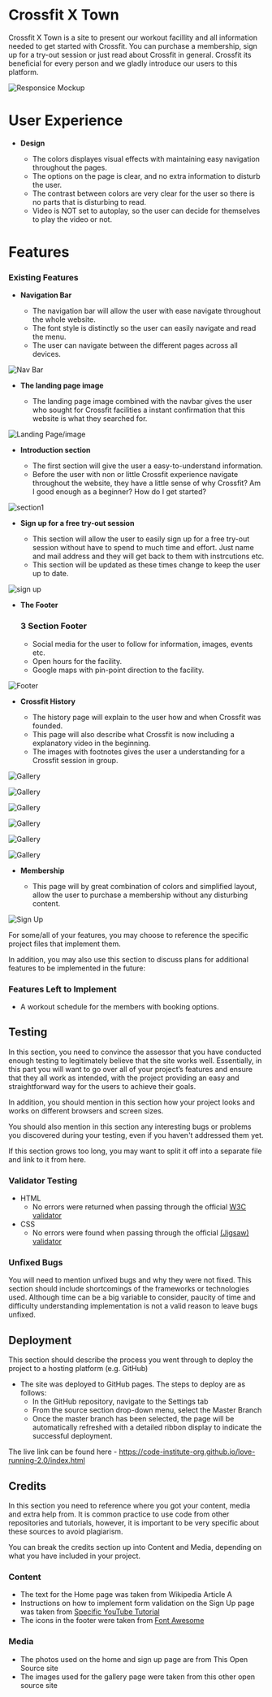# Crossfit X Town

Crossfit X Town is a site to present our workout facillity and all information needed to get started with Crossfit. You can purchase a membership, sign up for a try-out session or just read about Crossfit in general.
Crossfit its beneficial for every person and we gladly introduce our users to this platform.  

![Responsice Mockup](https://github.com/MikaelKasunic/Project-one/blob/8b8b9c90c250db97a62fa68b42225099e97d4302/assets/images/ami.jpg)


# User Experience

- __Design__

  - The colors displayes visual effects with maintaining easy navigation throughout the pages.
  - The options on the page is clear, and no extra information to disturb the user.
  - The contrast between colors are very clear for the user so there is no parts that is disturbing to read.
  - Video is NOT set to autoplay, so the user can decide for themselves to play the video or not.


# Features 

### Existing Features

- __Navigation Bar__

  - The navigation bar will allow the user with ease navigate throughout the whole website.
  - The font style is distinctly so the user can easily navigate and read the menu.
  - The user can navigate between the different pages across all devices.

![Nav Bar](https://github.com/MikaelKasunic/Project-one/blob/41ec8c36b0ca678345d838ba8bd369945fd41b93/assets/images/navbar1.jpg)

- __The landing page image__

  - The landing page image combined with the navbar gives the user who sought for Crossfit facilities a instant confirmation that this website is what they searched for.
  

![Landing Page/image](https://github.com/MikaelKasunic/Project-one/blob/e557d0f2bb0fc5b6e1ea14258a05a01b0544adfc/assets/images/hero-image1.jpg)

- __Introduction section__

  - The first section will give the user a easy-to-understand information.
  - Before the user with non or little Crossfit experience navigate  throughout the website, they have a little sense of why Crossfit? Am I good enough as a beginner? How do I get started?

![section1](https://github.com/MikaelKasunic/Project-one/blob/5214509026408300dda2189c952cb5f85603ec8c/assets/images/section1.png)

- __Sign up for a free try-out session__

  - This section will allow the user to easily sign up for a free try-out session without have to spend to much time and effort. Just name and mail address and they will get back to them with instrcutions etc.
  - This section will be updated as these times change to keep the user up to date. 

![sign up](https://github.com/MikaelKasunic/Project-one/blob/5214509026408300dda2189c952cb5f85603ec8c/assets/images/signup.png)

- __The Footer__ 

  ### 3 Section Footer

  - Social media for the user to follow for information, images, events etc.
  - Open hours for the facility.
  - Google maps with pin-point direction to the facility.

![Footer](https://github.com/MikaelKasunic/Project-one/blob/5214509026408300dda2189c952cb5f85603ec8c/assets/images/footer1.png)

- __Crossfit History__

  - The history page will explain to the user how and when Crossfit was founded. 
  - This page will also describe what Crossfit is now including a explanatory video in the beginning. 
  - The images with footnotes gives the user a understanding for a Crossfit session in group.

![Gallery](https://github.com/MikaelKasunic/Project-one/blob/5214509026408300dda2189c952cb5f85603ec8c/assets/images/historysection1.jpg)

![Gallery](https://github.com/MikaelKasunic/Project-one/blob/5214509026408300dda2189c952cb5f85603ec8c/assets/images/historysection2.png)

![Gallery](https://github.com/MikaelKasunic/Project-one/blob/5214509026408300dda2189c952cb5f85603ec8c/assets/images/video.png)

![Gallery](https://github.com/MikaelKasunic/Project-one/blob/5f04108addb2e0c5a50cb7d635366c610bc5e95f/assets/images/ranch.jpg)

![Gallery](https://github.com/MikaelKasunic/Project-one/blob/5f04108addb2e0c5a50cb7d635366c610bc5e95f/assets/images/group.jpg)

![Gallery](https://github.com/MikaelKasunic/Project-one/blob/5f04108addb2e0c5a50cb7d635366c610bc5e95f/assets/images/group2.jpg)



- __Membership__

  - This page will by great combination of colors and simplified layout, allow the user to purchase a membership without any disturbing content.

![Sign Up](https://github.com/lucyrush/readme-template/blob/master/media/love_running_signup.png)

For some/all of your features, you may choose to reference the specific project files that implement them.

In addition, you may also use this section to discuss plans for additional features to be implemented in the future:

### Features Left to Implement

- A workout schedule for the members with booking options.

## Testing 

In this section, you need to convince the assessor that you have conducted enough testing to legitimately believe that the site works well. Essentially, in this part you will want to go over all of your project’s features and ensure that they all work as intended, with the project providing an easy and straightforward way for the users to achieve their goals.

In addition, you should mention in this section how your project looks and works on different browsers and screen sizes.

You should also mention in this section any interesting bugs or problems you discovered during your testing, even if you haven't addressed them yet.

If this section grows too long, you may want to split it off into a separate file and link to it from here.


### Validator Testing 

- HTML
  - No errors were returned when passing through the official [W3C validator](https://validator.w3.org/nu/?doc=https%3A%2F%2Fcode-institute-org.github.io%2Flove-running-2.0%2Findex.html)
- CSS
  - No errors were found when passing through the official [(Jigsaw) validator](https://jigsaw.w3.org/css-validator/validator?uri=https%3A%2F%2Fvalidator.w3.org%2Fnu%2F%3Fdoc%3Dhttps%253A%252F%252Fcode-institute-org.github.io%252Flove-running-2.0%252Findex.html&profile=css3svg&usermedium=all&warning=1&vextwarning=&lang=en#css)

### Unfixed Bugs

You will need to mention unfixed bugs and why they were not fixed. This section should include shortcomings of the frameworks or technologies used. Although time can be a big variable to consider, paucity of time and difficulty understanding implementation is not a valid reason to leave bugs unfixed. 

## Deployment

This section should describe the process you went through to deploy the project to a hosting platform (e.g. GitHub) 

- The site was deployed to GitHub pages. The steps to deploy are as follows: 
  - In the GitHub repository, navigate to the Settings tab 
  - From the source section drop-down menu, select the Master Branch
  - Once the master branch has been selected, the page will be automatically refreshed with a detailed ribbon display to indicate the successful deployment. 

The live link can be found here - https://code-institute-org.github.io/love-running-2.0/index.html 


## Credits 

In this section you need to reference where you got your content, media and extra help from. It is common practice to use code from other repositories and tutorials, however, it is important to be very specific about these sources to avoid plagiarism. 

You can break the credits section up into Content and Media, depending on what you have included in your project. 

### Content 

- The text for the Home page was taken from Wikipedia Article A
- Instructions on how to implement form validation on the Sign Up page was taken from [Specific YouTube Tutorial](https://www.youtube.com/)
- The icons in the footer were taken from [Font Awesome](https://fontawesome.com/)

### Media

- The photos used on the home and sign up page are from This Open Source site
- The images used for the gallery page were taken from this other open source site